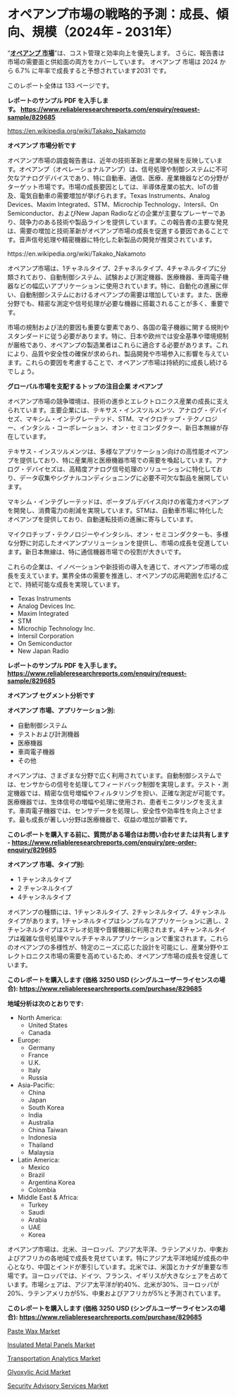 <p><h1>オペアンプ市場の戦略的予測：成長、傾向、規模（2024年 - 2031年）</h1></p><p>&ldquo;<strong><a href="https://www.reliableresearchreports.com/op-amps-market-in-global-r829685?utm_campaign=110&utm_medium=9&utm_source=Github&utm_content=ia&utm_term=14112024&utm_id=op-amps">オペアンプ 市場</a></strong>&rdquo;は、コスト管理と効率向上を優先します。 さらに、報告書は市場の需要面と供給面の両方をカバーしています。 オペアンプ 市場は 2024 から 6.7% に年率で成長すると予想されています2031 です。</p>
<p>このレポート全体は 133 ページです。</p>
<p><strong>レポートのサンプル PDF を入手します。&nbsp;<a href="https://www.reliableresearchreports.com/enquiry/request-sample/829685?utm_campaign=110&utm_medium=9&utm_source=Github&utm_content=ia&utm_term=14112024&utm_id=op-amps">https://www.reliableresearchreports.com/enquiry/request-sample/829685</a></strong></p>
<p><a href="https://en.wikipedia.org/wiki/Takako_Nakamoto?utm_campaign=110&utm_medium=9&utm_source=Github&utm_content=ia&utm_term=14112024&utm_id=op-amps">https://en.wikipedia.org/wiki/Takako_Nakamoto</a></p>
<p><strong>オペアンプ 市場分析です</strong></p>
<p><p>オペアンプ市場の調査報告書は、近年の技術革新と産業の発展を反映しています。オペアンプ（オペレーショナルアンプ）は、信号処理や制御システムに不可欠なアナログデバイスであり、特に自動車、通信、医療、産業機器などの分野がターゲット市場です。市場の成長要因としては、半導体産業の拡大、IoTの普及、電気自動車の需要増加が挙げられます。Texas Instruments、Analog Devices、Maxim Integrated、STM、Microchip Technology、Intersil、On Semiconductor、およびNew Japan Radioなどの企業が主要なプレーヤーであり、競争力のある技術や製品ラインを提供しています。この報告書の主要な発見は、需要の増加と技術革新がオペアンプ市場の成長を促進する要因であることです。音声信号処理や精密機器に特化した新製品の開発が推奨されています。</p></p>
<p>https://en.wikipedia.org/wiki/Takako_Nakamoto</p>
<p><p>オペアンプ市場は、1チャネルタイプ、2チャネルタイプ、4チャネルタイプに分類されており、自動制御システム、試験および測定機器、医療機器、車両電子機器などの幅広いアプリケーションに使用されています。特に、自動化の進展に伴い、自動制御システムにおけるオペアンプの需要は増加しています。また、医療分野でも、精密な測定や信号処理が必要な機器に搭載されることが多く、重要です。</p><p>市場の規制および法的要因も重要な要素であり、各国の電子機器に関する規則やスタンダードに従う必要があります。特に、日本や欧州では安全基準や環境規制が厳格であり、オペアンプの製造業者はこれらに適合する必要があります。これにより、品質や安全性の確保が求められ、製品開発や市場参入に影響を与えています。これらの要因を考慮することで、オペアンプ市場は持続的に成長し続けるでしょう。</p></p>
<p><strong>グローバル市場を支配するトップの注目企業 オペアンプ</strong></p>
<p><p>オペアンプ市場の競争環境は、技術の進歩とエレクトロニクス産業の成長に支えられています。主要企業には、テキサス・インスツルメンツ、アナログ・デバイセズ、マキシム・インテグレーテッド、STM、マイクロチップ・テクノロジー、インタシル・コーポレーション、オン・セミコンダクター、新日本無線が存在しています。</p><p>テキサス・インスツルメンツは、多様なアプリケーション向けの高性能オペアンプを提供しており、特に産業用と医療機器市場での需要を喚起しています。アナログ・デバイセズは、高精度アナログ信号処理のソリューションに特化しており、データ収集やシグナルコンディショニングに必要不可欠な製品を展開しています。</p><p>マキシム・インテグレーテッドは、ポータブルデバイス向けの省電力オペアンプを開発し、消費電力の削減を実現しています。STMは、自動車市場に特化したオペアンプを提供しており、自動運転技術の進展に寄与しています。</p><p>マイクロチップ・テクノロジーやインタシル、オン・セミコンダクターも、多様な分野に対応したオペアンプソリューションを提供し、市場の成長を促進しています。新日本無線は、特に通信機器市場での役割が大きいです。</p><p>これらの企業は、イノベーションや新技術の導入を通じて、オペアンプ市場の成長を支えています。業界全体の需要を推進し、オペアンプの応用範囲を広げることで、持続可能な成長を実現しています。</p></p>
<p><ul><li>Texas Instruments</li><li>Analog Devices Inc.</li><li>Maxim Integrated</li><li>STM</li><li>Microchip Technology Inc.</li><li>Intersil Corporation</li><li>On Semiconductor</li><li>New Japan Radio</li></ul></p>
<p><strong>レポートのサンプル PDF を入手します。 <a href="https://www.reliableresearchreports.com/enquiry/request-sample/829685?utm_campaign=110&utm_medium=9&utm_source=Github&utm_content=ia&utm_term=14112024&utm_id=op-amps">https://www.reliableresearchreports.com/enquiry/request-sample/829685</a></strong></p>
<p><strong>オペアンプ セグメント分析です</strong></p>
<p><strong>オペアンプ 市場、アプリケーション別:</strong></p>
<p><ul><li>自動制御システム</li><li>テストおよび計測機器</li><li>医療機器</li><li>車両電子機器</li><li>その他</li></ul></p>
<p><p>オペアンプは、さまざまな分野で広く利用されています。自動制御システムでは、センサからの信号を処理してフィードバック制御を実現します。テスト・測定機器では、精密な信号増幅やフィルタリングを担い、正確な測定が可能です。医療機器では、生体信号の増幅や処理に使用され、患者モニタリングを支えます。車両電子機器では、センサデータを処理し、安全性や効率性を向上させます。最も成長が著しい分野は医療機器で、収益の増加が顕著です。</p></p>
<p><strong>このレポートを購入する前に、質問がある場合はお問い合わせまたは共有します - <a href="https://www.reliableresearchreports.com/enquiry/pre-order-enquiry/829685?utm_campaign=110&utm_medium=9&utm_source=Github&utm_content=ia&utm_term=14112024&utm_id=op-amps">https://www.reliableresearchreports.com/enquiry/pre-order-enquiry/829685</a></strong></p>
<p><strong>オペアンプ 市場、タイプ別:</strong></p>
<p><ul><li>1 チャンネルタイプ</li><li>2 チャンネルタイプ</li><li>4チャンネルタイプ</li></ul></p>
<p><p>オペアンプの種類には、1チャンネルタイプ、2チャンネルタイプ、4チャンネルタイプがあります。1チャンネルタイプはシンプルなアプリケーションに適し、2チャンネルタイプはステレオ処理や音響機器に利用されます。4チャンネルタイプは複雑な信号処理やマルチチャネルアプリケーションで重宝されます。これらのオペアンプの多様性が、特定のニーズに応じた設計を可能にし、産業分野やエレクトロニクス市場の需要を高めているため、オペアンプ市場の成長を促進しています。</p></p>
<p><strong>このレポートを購入します (価格 3250 USD (シングルユーザーライセンスの場合): <a href="https://www.reliableresearchreports.com/purchase/829685?utm_campaign=110&utm_medium=9&utm_source=Github&utm_content=ia&utm_term=14112024&utm_id=op-amps">https://www.reliableresearchreports.com/purchase/829685</a></strong></p>
<p><strong>地域分析は次のとおりです:</strong></p>
<p><ul>
    <li>
        North America:
        <ul>
            <li>United States</li>
            <li>Canada</li>
        </ul>
    </li>
    <li>
        Europe:
        <ul>
            <li>Germany</li>
            <li>France</li>
            <li>U.K.</li>
            <li>Italy</li>
            <li>Russia</li>
        </ul>
    </li>
    <li>
        Asia-Pacific:
        <ul>
            <li>China</li>
            <li>Japan</li>
            <li>South Korea</li>
            <li>India</li>
            <li>Australia</li>
            <li>China Taiwan</li>
            <li>Indonesia</li>
            <li>Thailand</li>
            <li>Malaysia</li>
        </ul>
    </li>
    <li>
        Latin America:
        <ul>
            <li>Mexico</li>
            <li>Brazil</li>
            <li>Argentina Korea</li>
            <li>Colombia</li>
        </ul>
    </li>
    <li>
        Middle East & Africa:
        <ul>
            <li>Turkey</li>
            <li>Saudi</li>
            <li>Arabia</li>
            <li>UAE</li>
            <li>Korea</li>
        </ul>
    </li>
    </ul></p>
<p><p>オペアンプ市場は、北米、ヨーロッパ、アジア太平洋、ラテンアメリカ、中東およびアフリカの各地域で成長を見せています。特にアジア太平洋地域が成長の中心となり、中国とインドが牽引しています。北米では、米国とカナダが重要な市場です。ヨーロッパでは、ドイツ、フランス、イギリスが大きなシェアを占めています。市場シェアは、アジア太平洋が約40%、北米が30%、ヨーロッパが20%、ラテンアメリカが5%、中東およびアフリカが5%と予測されています。</p></p>
<p><strong>このレポートを購入します (価格 3250 USD (シングルユーザーライセンスの場合): <a href="https://www.reliableresearchreports.com/purchase/829685?utm_campaign=110&utm_medium=9&utm_source=Github&utm_content=ia&utm_term=14112024&utm_id=op-amps">https://www.reliableresearchreports.com/purchase/829685</a></strong></p>
<p><p><a href="https://github.com/RoccoManning/Market-Research-Report-List-7/blob/main/paste-wax-market.md?utm_campaign=110&utm_medium=9&utm_source=Github&utm_content=ia&utm_term=14112024&utm_id=op-amps">Paste Wax Market</a></p><p><a href="https://www.linkedin.com/pulse/market-forecasting-change-global-insulated-metal-panels-dynamics-h8npc?utm_campaign=110&utm_medium=9&utm_source=Github&utm_content=ia&utm_term=14112024&utm_id=op-amps">Insulated Metal Panels Market</a></p><p><a href="https://issuu.com/reportprime-2/docs/transportation-analytics-market-siz_8b0a8226908916?utm_campaign=110&utm_medium=9&utm_source=Github&utm_content=ia&utm_term=14112024&utm_id=op-amps">Transportation Analytics Market</a></p><p><a href="https://www.linkedin.com/pulse/in-depth-analysis-global-glyoxylic-acid-market-scope-its-rapid-kjchc?utm_campaign=110&utm_medium=9&utm_source=Github&utm_content=ia&utm_term=14112024&utm_id=op-amps">Glyoxylic Acid Market</a></p><p><a href="https://issuu.com/reportprime-2/docs/security-advisory-services-market-s_a4cb0266d4ca9e?utm_campaign=110&utm_medium=9&utm_source=Github&utm_content=ia&utm_term=14112024&utm_id=op-amps">Security Advisory Services Market</a></p></p>